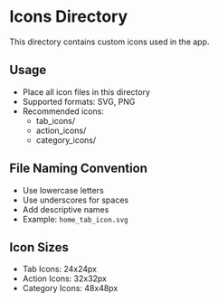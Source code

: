 # Icons Directory

This directory contains custom icons used in the app.

## Usage
- Place all icon files in this directory
- Supported formats: SVG, PNG
- Recommended icons:
  - tab_icons/
  - action_icons/
  - category_icons/

## File Naming Convention
- Use lowercase letters
- Use underscores for spaces
- Add descriptive names
- Example: `home_tab_icon.svg`

## Icon Sizes
- Tab Icons: 24x24px
- Action Icons: 32x32px
- Category Icons: 48x48px 